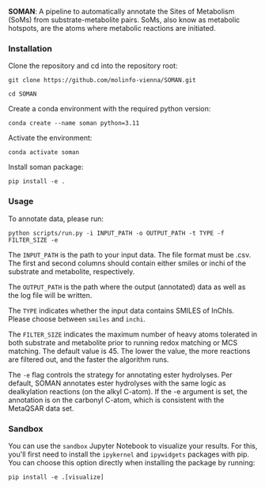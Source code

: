 **SOMAN**: A pipeline to automatically annotate the Sites of Metabolism (SoMs) from substrate-metabolite pairs. SoMs, also know as metabolic hotspots, are the atoms where metabolic reactions are initiated.

### Installation

Clone the repository and cd into the repository root:

`git clone https://github.com/molinfo-vienna/SOMAN.git`

`cd SOMAN`

Create a conda environment with the required python version:

`conda create --name soman python=3.11`

Activate the environment:

`conda activate soman`

Install soman package:

`pip install -e .`


### Usage

To annotate data, please run:

`python scripts/run.py -i INPUT_PATH -o OUTPUT_PATH -t TYPE -f FILTER_SIZE -e`

The `INPUT_PATH` is the path to your input data. The file format must be .csv. The first and second columns should contain either smiles or inchi of the substrate and metabolite, respectively.

The `OUTPUT_PATH` is the path where the output (annotated) data as well as the log file will be written.

The `TYPE` indicates whether the input data contains SMILES of InChIs. Please choose between `smiles` and `inchi`.

The `FILTER_SIZE` indicates the maximum number of heavy atoms tolerated in both substrate and metabolite prior to running redox matching or MCS matching. The default value is 45. The lower the value, the more reactions are filtered out, and the faster the algorithm runs.

The `-e` flag controls the strategy for annotating ester hydrolyses. Per default, SOMAN annotates ester hydrolyses with the same logic as dealkylation reactions (on the alkyl C-atom). If the -e argument is set, the annotation is on the carbonyl C-atom, which is consistent with the MetaQSAR data set.


### Sandbox

You can use the `sandbox` Jupyter Notebook to visualize your results. For this, you'll first need to install the `ipykernel` and `ipywidgets` packages with pip. You can choose this option directly when installing the package by running:

`pip install -e .[visualize]`
